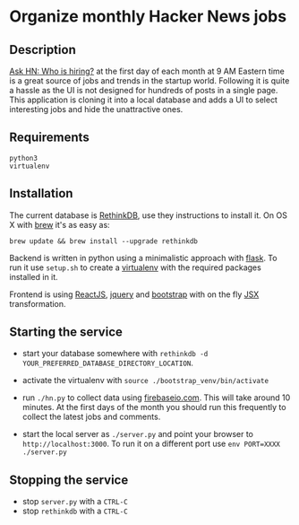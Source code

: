 Organize monthly Hacker News jobs
==

Description
--

[Ask HN: Who is hiring?](https://news.ycombinator.com/item?id=8252715) at the first day of each month at 9 AM Eastern time is a great source of jobs and trends in the startup world. Following it is quite a hassle as the UI is not designed for hundreds of posts in a single page. This application is cloning it into a local database and adds a UI to select interesting jobs and hide the unattractive ones.

Requirements
---

    python3
    virtualenv

Installation
---

The current database is [RethinkDB](http://rethinkdb.com/docs/install/), use they instructions to install it. On OS X with [brew](http://brew.sh/) it's as easy as:

    brew update && brew install --upgrade rethinkdb

Backend is written in python using a minimalistic approach with [flask](http://flask.pocoo.org/). To run it use `setup.sh` to create a [virtualenv](http://docs.python-guide.org/en/latest/dev/virtualenvs/) with the required packages installed in it.

Frontend is using [ReactJS](https://facebook.github.io/react/), [jquery](http://jquery.com) and [bootstrap](http://getbootstrap.com/) with on the fly [JSX](http://facebook.github.io/jsx/) transformation.

Starting the service
---

* start your database somewhere with `rethinkdb -d YOUR_PREFERRED_DATABASE_DIRECTORY_LOCATION`.

* activate the virtualenv with `source ./bootstrap_venv/bin/activate`

* run `./hn.py` to collect data using [firebaseio.com](http://hacker-news.firebaseio.com). This will take around 10 minutes. At the first days of the month you should run this frequently to collect the latest jobs and comments.

* start the local server as `./server.py` and point your browser to `http://localhost:3000`. To run it on a different port use `env PORT=XXXX ./server.py`

Stopping the service
--

* stop `server.py` with a `CTRL-C`
* stop `rethinkdb` with a `CTRL-C`
